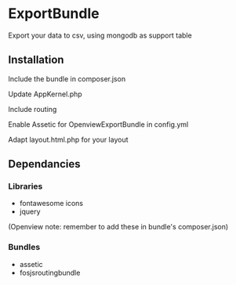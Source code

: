 # ExportBundle
Export your data to csv, using mongodb as support table


## Installation

Include the bundle in composer.json

Update AppKernel.php

Include routing

Enable Assetic for OpenviewExportBundle in config.yml

Adapt layout.html.php for your layout


## Dependancies
### Libraries
- fontawesome icons
- jquery

(Openview note: remember to add these in bundle's composer.json)
### Bundles
- assetic
- fosjsroutingbundle


